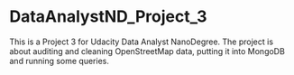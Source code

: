# DataAnalystND_Project_3
This is a Project 3 for Udacity Data Analyst NanoDegree.
The project is about auditing and cleaning OpenStreetMap data, putting it into MongoDB and running some queries.
